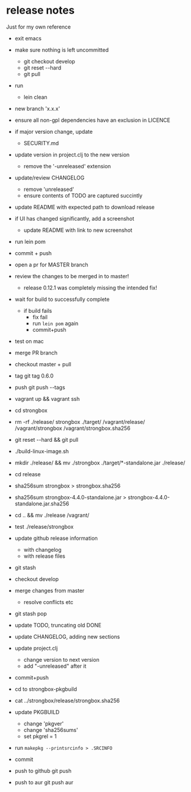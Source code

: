 # release notes

Just for my own reference

* exit emacs
* make sure nothing is left uncommitted
    - git checkout develop
    - git reset --hard
    - git pull
* run
    - lein clean
* new branch 'x.x.x'
* ensure all non-gpl dependencies have an exclusion in LICENCE
* if major version change, update
    - SECURITY.md
* update version in project.clj to the new version
    - remove the '-unreleased' extension
* update/review CHANGELOG
    - remove 'unreleased'
    - ensure contents of TODO are captured succintly
* update README with expected path to download release
* if UI has changed significantly, add a screenshot
    - update README with link to new screenshot
* run lein pom
* commit + push
* open a pr for MASTER branch
* review the changes to be merged in to master!
    - release 0.12.1 was completely missing the intended fix!
* wait for build to successfully complete
    - if build fails
        - fix fail
        - run `lein pom` again
        - commit+push
* test on mac
* merge PR branch
* checkout master + pull
* tag
    git tag 0.6.0
* push
    git push --tags

* vagrant up && vagrant ssh
* cd strongbox
* rm -rf ./release/ strongbox ./target/ /vagrant/release/ /vagrant/strongbox /vagrant/strongbox.sha256
* git reset --hard && git pull
* ./build-linux-image.sh
* mkdir ./release/ && mv ./strongbox ./target/*-standalone.jar ./release/
* cd release
* sha256sum strongbox > strongbox.sha256
* sha256sum strongbox-4.4.0-standalone.jar > strongbox-4.4.0-standalone.jar.sha256
* cd .. && mv ./release /vagrant/

* test ./release/strongbox
* update github release information
    - with changelog
    - with release files

* git stash
* checkout develop
* merge changes from master
    - resolve conflicts etc
* git stash pop
* update TODO, truncating old DONE
* update CHANGELOG, adding new sections
* update project.clj
    - change version to next version 
    - add "-unreleased" after it
* commit+push


* cd to strongbox-pkgbuild
* cat ../strongbox/release/strongbox.sha256
* update PKGBUILD
    - change 'pkgver'
    - change 'sha256sums'
    - set pkgrel = 1
* run `makepkg --printsrcinfo > .SRCINFO`
* commit 
* push to github
    git push
* push to aur
    git push aur
